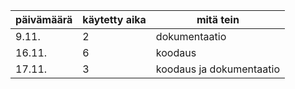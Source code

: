 päivämäärä | käytetty aika | mitä tein
-----------|---------------|----------
9.11.|2|dokumentaatio
16.11.|6|koodaus
17.11.|3|koodaus ja dokumentaatio
